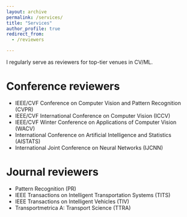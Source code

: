 ```yaml
---
layout: archive
permalink: /services/
title: "Services"
author_profile: true
redirect_from: 
  - /reviewers

---
```


I regularly serve as reviewers for top-tier venues in CV/ML.


Conference reviewers
======
* IEEE/CVF Conference on Computer Vision and Pattern Recognition (CVPR)
* IEEE/CVF International Conference on Computer Vision (ICCV)
* IEEE/CVF Winter Conference on Applications of Computer Vision (WACV)
* International Conference on Artificial Intelligence and Statistics (AISTATS)
* International Joint Conference on Neural Networks (IJCNN)

Journal reviewers
======
* Pattern Recognition (PR)
* IEEE Transactions on Intelligent Transportation Systems	(TITS)
* IEEE Transactions on Intelligent Vehicles (TIV)
* Transportmetrica A: Transport Science	(TTRA)
